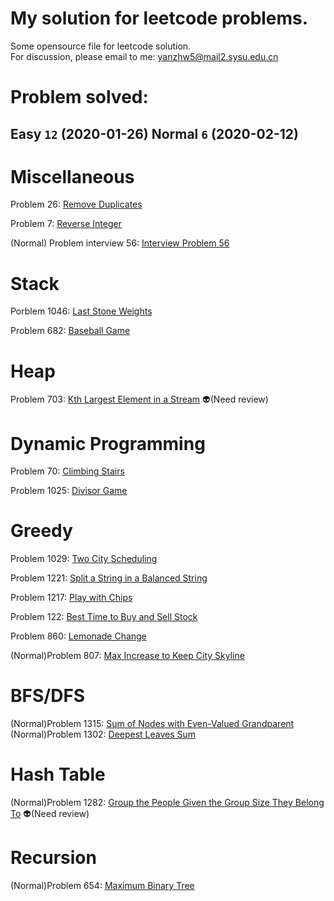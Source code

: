 # My solution for leetcode problems.

Some opensource file for leetcode solution.  
For discussion, please email to me: yanzhw5@mail2.sysu.edu.cn

# Problem solved: 

## Easy  `12` (2020-01-26) Normal  `6` (2020-02-12)

# Miscellaneous

Problem 26: [Remove Duplicates](https://github.com/14zwyan/leetcode_solution/tree/master/Miscellaneous/Problem_26_remove_duplicate) 

Problem 7: [Reverse Integer](https://github.com/14zwyan/leetcode_solution/tree/master/Miscellaneous/Problem_7_reverse_integer)

(Normal) Problem interview 56: [Interview Problem 56](https://github.com/14zwyan/leetcode_solution/tree/master/Miscellaneous/Problem_interview56)


# Stack 
Porblem 1046: [Last Stone Weights](https://github.com/14zwyan/leetcode_solution/tree/master/Stack/Problem_1046_last_stone_weight)

Problem 682: [Baseball Game](https://github.com/14zwyan/leetcode_solution/tree/master/Stack/Problem_682_baseball_game)

# Heap 
Problem 703: [Kth Largest Element in a Stream](https://github.com/14zwyan/leetcode_solution/tree/master/Heap/Problem_703_kth_largest_element_in_a_stream) :alien:(Need review)

# Dynamic Programming 
Problem 70: [Climbing Stairs](https://github.com/14zwyan/leetcode_solution/tree/master/Dynamic%20Praogramming/Problem_70_Climbing_Stairs)

Problem 1025: [Divisor Game](https://github.com/14zwyan/leetcode_solution/tree/master/Dynamic%20Praogramming/Problem_1025_divisor_game)

# Greedy 
Problem 1029: [Two City Scheduling](https://github.com/14zwyan/leetcode_solution/tree/master/Greedy/Problem_1029_two_city_shceduling)

Problem 1221: [Split a String in a Balanced String](https://github.com/14zwyan/leetcode_solution/tree/master/Greedy/Problem_1221_split_a_string_in_balanced_strings)

Problem 1217: [Play with Chips](https://github.com/14zwyan/leetcode_solution/tree/master/Greedy/Problem_1217_play_with_chips)

Problem 122: [Best Time to Buy and Sell Stock](https://github.com/14zwyan/leetcode_solution/tree/master/Greedy/Problem_122_best_time_to_buy_and_sell_stock)

Problem 860: [Lemonade Change](https://github.com/14zwyan/leetcode_solution/tree/master/Greedy/Problem_860_lemonade_change)

(Normal)Problem 807: [Max Increase to Keep City Skyline](https://github.com/14zwyan/leetcode_solution/tree/master/Greedy/Problem_807_max_increase_to_keep_city_skyline)

# BFS/DFS
(Normal)Problem 1315: [Sum of Nodes with Even-Valued Grandparent](https://github.com/14zwyan/leetcode_solution/tree/master/BFS_DFS/Problem_1315_Sum_of_Nodes_with_Even_Valued_Gradparent)  
(Normal)Problem 1302: [Deepest Leaves Sum](https://github.com/14zwyan/leetcode_solution/tree/master/BFS_DFS/Problem_1302_Deepest_Leavest_Sum) 


# Hash Table 
(Normal)Problem 1282: [Group the People Given the Group Size They Belong To](https://github.com/14zwyan/leetcode_solution/tree/master/Hash%20Table/Problem_1282_group_the_people_given_the_group_size_they_belong_to) :alien:(Need review)

# Recursion 
(Normal)Problem 654: [Maximum Binary Tree](https://github.com/14zwyan/leetcode_solution/tree/master/Recursion/Problem_654_maximum_binary_tree)


